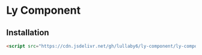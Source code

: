 # Ly Component

<!-- ## Table of Contents
- [Overview](#overview)
- [Installation](#installation)
- [Basic Usage](#basic-usage)
  - [Creating a Basic Component](#creating-a-basic-component)
  - [Using Props](#using-props)
  - [Creating Layout Components with Children](#creating-layout-components-with-children)
  - [Shadow DOM](#shadow-dom)
  - [Event Listeners](#event-listeners)
  - [Tips](#tips) -->

## Installation

```html
<script src="https://cdn.jsdelivr.net/gh/lullaby6/ly-component/ly-component.js" defer></script>
```